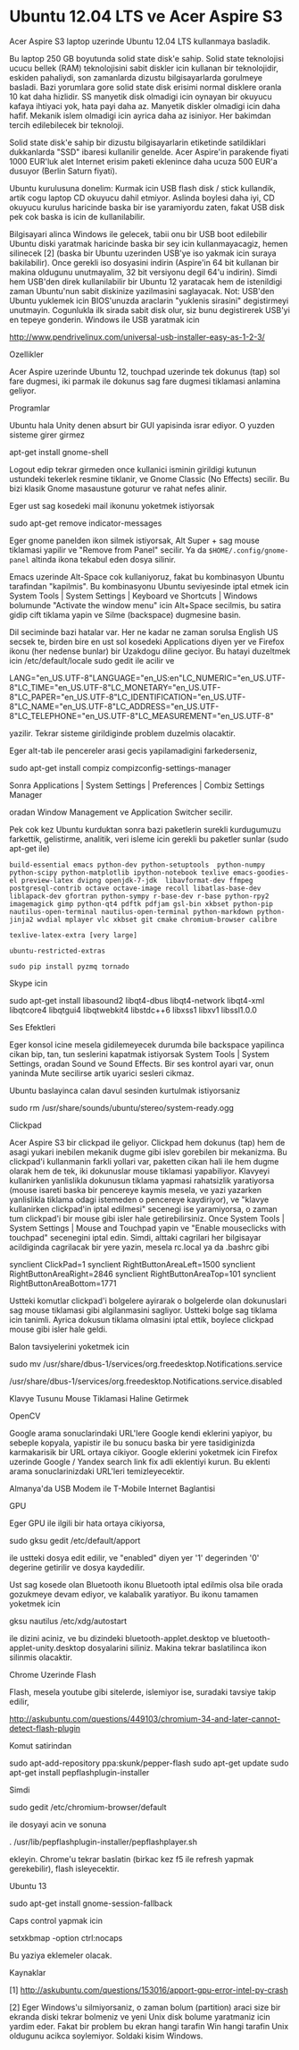 # Ubuntu 12.04 LTS ve Acer Aspire S3

Acer Aspire S3 laptop uzerinde Ubuntu 12.04 LTS kullanmaya basladik.

Bu laptop 250 GB boyutunda solid state disk'e sahip. Solid state
teknolojisi ucucu bellek (RAM) teknolojisini sabit diskler icin
kullanan bir teknolojidir, eskiden pahaliydi, son zamanlarda dizustu
bilgisayarlarda gorulmeye basladi. Bazi yorumlara gore solid state
disk erisimi normal disklere oranla 10 kat daha hizlidir. SS manyetik
disk olmadigi icin oynayan bir okuyucu kafaya ihtiyaci yok, hata payi
daha az. Manyetik diskler olmadigi icin daha hafif. Mekanik islem
olmadigi icin ayrica daha az isiniyor. Her bakimdan tercih
edilebilecek bir teknoloji.

Solid state disk'e sahip bir dizustu bilgisayarlarin etiketinde
satildiklari dukkanlarda "SSD" ibaresi kullanilir genelde. Acer
Aspire'in parakende fiyati 1000 EUR'luk alet Internet erisim paketi
eklenince daha ucuza 500 EUR'a dusuyor (Berlin Saturn fiyati).

Ubuntu kurulusuna donelim: Kurmak icin USB flash disk / stick
kullandik, artik cogu laptop CD okuyucu dahil etmiyor. Aslinda boylesi
daha iyi, CD okuyucu kurulus haricinde baska bir ise yaramiyordu
zaten, fakat USB disk pek cok baska is icin de kullanilabilir.

Bilgisayari alinca Windows ile gelecek, tabii onu bir USB boot
edilebilir Ubuntu diski yaratmak haricinde baska bir sey icin
kullanmayacagiz, hemen silinecek [2] (baska bir Ubuntu uzerinden
USB'ye iso yakmak icin suraya bakilabilir). Once gerekli iso dosyasini
indirin (Aspire'in 64 bit kullanan bir makina oldugunu unutmayalim, 32
bit versiyonu degil 64'u indirin). Simdi hem USB'den direk
kullanilabilir bir Ubuntu 12 yaratacak hem de istenildigi zaman
Ubuntu'nun sabit diskinize yazilmasini saglayacak. Not: USB'den Ubuntu
yuklemek icin BIOS'unuzda araclarin "yuklenis sirasini" degistirmeyi
unutmayin. Cogunlukla ilk sirada sabit disk olur, siz bunu
degistirerek USB'yi en tepeye gonderin. Windows ile USB yaratmak icin

http://www.pendrivelinux.com/universal-usb-installer-easy-as-1-2-3/

Ozellikler

Acer Aspire uzerinde Ubuntu 12, touchpad uzerinde tek dokunus (tap)
sol fare dugmesi, iki parmak ile dokunus sag fare dugmesi tiklamasi
anlamina geliyor.

Programlar

Ubuntu hala Unity denen absurt bir GUI yapisinda israr ediyor. O
yuzden sisteme girer girmez

apt-get install gnome-shell

Logout edip tekrar girmeden once kullanici isminin girildigi kutunun
ustundeki tekerlek resmine tiklanir, ve Gnome Classic (No Effects)
secilir. Bu bizi klasik Gnome masaustune goturur ve rahat nefes
alinir.

Eger ust sag kosedeki mail ikonunu yoketmek istiyorsak 

sudo apt-get remove indicator-messages

Eger gnome panelden ikon silmek istiyorsak, Alt Super + sag mouse
tiklamasi yapilir ve "Remove from Panel" secilir. Ya da
`$HOME/.config/gnome-panel` altinda ikona tekabul eden dosya silinir.

Emacs uzerinde Alt-Space cok kullaniyoruz, fakat bu kombinasyon Ubuntu
tarafindan "kapilmis". Bu kombinasyonu Ubuntu seviyesinde iptal etmek
icin System Tools | System Settings | Keyboard ve Shortcuts | Windows
bolumunde "Activate the window menu" icin Alt+Space secilmis, bu
satira gidip cift tiklama yapin ve Silme (backspace) dugmesine basin.

Dil seciminde bazi hatalar var. Her ne kadar ne zaman sorulsa English
US secsek te, birden bire en ust sol kosedeki Applications diyen yer
ve Firefox ikonu (her nedense bunlar) bir Uzakdogu diline geciyor. Bu
hatayi duzeltmek icin /etc/default/locale sudo gedit ile acilir ve

LANG="en_US.UTF-8"LANGUAGE="en_US:en"LC_NUMERIC="en_US.UTF-8"LC_TIME="en_US.UTF-8"LC_MONETARY="en_US.UTF-8"LC_PAPER="en_US.UTF-8"LC_IDENTIFICATION="en_US.UTF-8"LC_NAME="en_US.UTF-8"LC_ADDRESS="en_US.UTF-8"LC_TELEPHONE="en_US.UTF-8"LC_MEASUREMENT="en_US.UTF-8"

yazilir. Tekrar sisteme girildiginde problem duzelmis olacaktir.

Eger alt-tab ile pencereler arasi gecis yapilamadigini farkederseniz,  

sudo apt-get install compiz compizconfig-settings-manager

Sonra Applications | System Settings | Preferences | Combiz Settings Manager

oradan Window Management ve Application Switcher secilir.

Pek cok kez Ubuntu kurduktan sonra bazi paketlerin surekli kurdugumuzu farkettik, gelistirme, analitik, veri isleme icin gerekli bu paketler sunlar (sudo apt-get ile)

```
build-essential emacs python-dev python-setuptools  python-numpy python-scipy python-matplotlib ipython-notebook texlive emacs-goodies-el preview-latex dvipng openjdk-7-jdk  libavformat-dev ffmpeg postgresql-contrib octave octave-image recoll libatlas-base-dev liblapack-dev gfortran python-sympy r-base-dev r-base python-rpy2 imagemagick gimp python-qt4 pdftk pdfjam gsl-bin xkbset python-pip nautilus-open-terminal nautilus-open-terminal python-markdown python-jinja2 wvdial mplayer vlc xkbset git cmake chromium-browser calibre

texlive-latex-extra [very large]

ubuntu-restricted-extras 

sudo pip install pyzmq tornado 
```

Skype icin

sudo apt-get install libasound2 libqt4-dbus libqt4-network libqt4-xml libqtcore4 libqtgui4 libqtwebkit4 libstdc++6 libxss1 libxv1 libssl1.0.0 

Ses Efektleri

Eger konsol icine mesela gidilemeyecek durumda bile backspace
yapilinca cikan bip, tan, tun seslerini kapatmak istiyorsak System
Tools | System Settings, oradan Sound ve Sound Effects. Bir ses
kontrol ayari var, onun yaninda Mute secilirse artik uyarici sesleri
cikmaz.

Ubuntu baslayinca calan davul sesinden kurtulmak istiyorsaniz

sudo rm /usr/share/sounds/ubuntu/stereo/system-ready.ogg

Clickpad

Acer Aspire S3 bir clickpad ile geliyor. Clickpad hem dokunus (tap)
hem de asagi yukari inebilen mekanik dugme gibi islev gorebilen bir
mekanizma. Bu clickpad'i kullanmanin farkli yollari var, paketten
cikan hali ile hem dugme olarak hem de tek, iki dokunuslar mouse
tiklamasi yapabiliyor. Klavyeyi kullanirken yanlislikla dokunusun
tiklama yapmasi rahatsizlik yaratiyorsa (mouse isareti baska bir
pencereye kaymis mesela, ve yazi yazarken yanlislikla tiklama odagi
istemeden o pencereye kaydiriyor), ve "klavye kullanirken clickpad'in
iptal edilmesi" secenegi ise yaramiyorsa, o zaman tum clickpad'i bir
mouse gibi isler hale getirebilirsiniz. Once System Tools | System
Settings | Mouse and Touchpad yapin ve "Enable mouseclicks with
touchpad" secenegini iptal edin. Simdi, alttaki cagrilari her
bilgisayar acildiginda cagrilacak bir yere yazin, mesela rc.local ya
da .bashrc gibi

synclient ClickPad=1
synclient RightButtonAreaLeft=1500
synclient RightButtonAreaRight=2846
synclient RightButtonAreaTop=101
synclient RightButtonAreaBottom=1771

Ustteki komutlar clickpad'i bolgelere ayirarak o bolgelerde olan
dokunuslari sag mouse tiklamasi gibi algilanmasini sagliyor. Ustteki
bolge sag tiklama icin tanimli. Ayrica dokusun tiklama olmasini iptal
ettik, boylece clickpad mouse gibi isler hale geldi.

Balon tavsiyelerini yoketmek icin

sudo mv /usr/share/dbus-1/services/org.freedesktop.Notifications.service
 
/usr/share/dbus-1/services/org.freedesktop.Notifications.service.disabled 

Klavye Tusunu Mouse Tiklamasi Haline Getirmek

OpenCV

Google arama sonuclarindaki URL'lere Google kendi eklerini yapiyor, bu sebeple kopyala, yapistir ile bu sonucu baska bir yere tasidiginizda karmakarisik bir URL ortaya cikiyor. Google eklerini yoketmek icin Firefox uzerinde Google / Yandex search link fix adli eklentiyi kurun. Bu eklenti arama sonuclarinizdaki URL'leri temizleyecektir.

Almanya'da USB Modem ile T-Mobile Internet Baglantisi

GPU

Eger GPU ile ilgili bir hata ortaya cikiyorsa,

sudo gksu gedit /etc/default/apport

ile ustteki dosya edit edilir, ve "enabled" diyen yer '1' degerinden
'0' degerine getirilir ve dosya kaydedilir.

Ust sag kosede olan Bluetooth ikonu Bluetooth iptal edilmis olsa bile
orada gozukmeye devam ediyor, ve kalabalik yaratiyor. Bu ikonu tamamen
yoketmek icin

gksu nautilus /etc/xdg/autostart 

ile dizini aciniz, ve bu dizindeki bluetooth-applet.desktop ve bluetooth-applet-unity.desktop dosyalarini siliniz. Makina tekrar baslatilinca ikon silinmis olacaktir.

Chrome Uzerinde Flash

Flash, mesela youtube gibi sitelerde, islemiyor ise, suradaki tavsiye takip edilir,

http://askubuntu.com/questions/449103/chromium-34-and-later-cannot-detect-flash-plugin

Komut satirindan

sudo apt-add-repository ppa:skunk/pepper-flash
sudo apt-get update
sudo apt-get install pepflashplugin-installer

Simdi

sudo gedit /etc/chromium-browser/default

ile dosyayi acin ve sonuna

. /usr/lib/pepflashplugin-installer/pepflashplayer.sh

ekleyin. Chrome'u tekrar baslatin (birkac kez f5 ile refresh yapmak gerekebilir), flash isleyecektir.

Ubuntu 13

sudo apt-get install gnome-session-fallback 

Caps control yapmak icin

setxkbmap -option ctrl:nocaps

Bu yaziya eklemeler olacak.

Kaynaklar

[1] http://askubuntu.com/questions/153016/apport-gpu-error-intel-py-crash 

[2]  Eger Windows'u silmiyorsaniz, o zaman bolum (partition) araci size bir ekranda diski tekrar bolmeniz ve yeni Unix disk bolume yaratmaniz icin yardim eder. Fakat bir problem bu ekran hangi tarafin Win hangi tarafin Unix oldugunu acikca soylemiyor. Soldaki kisim Windows. 
